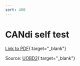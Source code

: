 ```yaml
---
sort: 400
---
```

# CANdi self test

[Link to PDF](odb2_gm_tech2_candi_self_test.pdf){:target="_blank"}

Source: [UOBD2](https://https://www.uobdii.com){:target="_blank"}